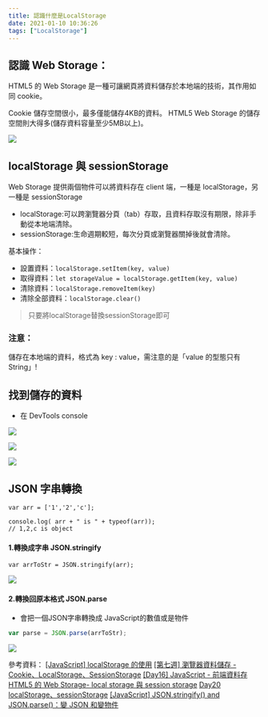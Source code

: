 ```yaml
---
title: 認識什麼是LocalStorage
date: 2021-01-10 10:36:26
tags: ["LocalStorage"]
---
```

## 認識 Web Storage：

HTML5 的 Web Storage 是一種可讓網頁將資料儲存於本地端的技術，其作用如同 cookie。

Cookie 儲存空間很小，最多僅能儲存4KB的資料。
HTML5 Web Storage 的儲存空間則大得多(儲存資料容量至少5MB以上)。

![](https://i.imgur.com/tq8wugy.png)


## localStorage 與  sessionStorage

Web Storage 提供兩個物件可以將資料存在 client 端，一種是 localStorage，另一種是 sessionStorage



* localStorage:可以跨瀏覽器分頁（tab）存取，且資料存取沒有期限，除非手動從本地端清除。
* sessionStorage:生命週期較短，每次分頁或瀏覽器關掉後就會清除。

基本操作：
- 設置資料：`localStorage.setItem(key, value)`
- 取得資料：``let storageValue = localStorage.getItem(key, value)``
- 清除資料：``localStorage.removeItem(key)``
- 清除全部資料：``localStorage.clear()``
> 只要將localStorage替換sessionStorage即可

###  注意：
儲存在本地端的資料，格式為 key : value，需注意的是「value 的型態只有 String」!


## 找到儲存的資料

* 在 DevTools console 

![](https://i.imgur.com/jZNIas5.png)

![](https://i.imgur.com/7SkvJ8q.png)

![](https://i.imgur.com/ZoLQ4yV.png)




## JSON 字串轉換

```javascript=
var arr = ['1','2','c'];

console.log( arr + " is " + typeof(arr));
// 1,2,c is object
```

#### 1.轉換成字串 JSON.stringify


```javascript=
var arrToStr = JSON.stringify(arr);
```

![](https://i.imgur.com/0lfiqLV.png)


#### 2.轉換回原本格式 JSON.parse

* 會把一個JSON字串轉換成 JavaScript的數值或是物件

```javascript
var parse = JSON.parse(arrToStr);
```
![](https://i.imgur.com/3chwLJF.png)



參考資料：
[[JavaScript] localStorage 的使用](https://medium.com/%E9%BA%A5%E5%85%8B%E7%9A%84%E5%8D%8A%E8%B7%AF%E5%87%BA%E5%AE%B6%E7%AD%86%E8%A8%98/javascript-localstorage-%E7%9A%84%E4%BD%BF%E7%94%A8-e0da6f402453)
[[第七週] 瀏覽器資料儲存 - Cookie、LocalStorage、SessionStorage](https://yakimhsu.com/project/project_w7_storage.html)
[[Day16] JavaScript - 前端資料存](https://ithelp.ithome.com.tw/articles/10223253)
[HTML5 的 Web Storage- local storage 與 session storage](https://tools.wingzero.tw/article/sn/28)
[Day20 localStorage、sessionStorage](https://ithelp.ithome.com.tw/articles/10203525)
[[JavaScript] JSON.stringify() and JSON.parse()：變 JSON 和變物件](https://medium.com/itsems-frontend/javascript-json-stringify-and-json-parse-7a1251d3824c)
